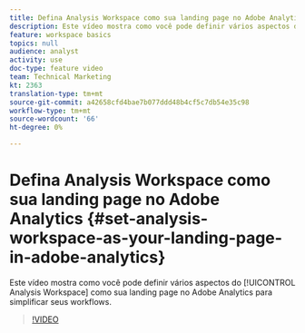 ```yaml
---
title: Defina Analysis Workspace como sua landing page no Adobe Analytics
description: Este vídeo mostra como você pode definir vários aspectos do Analysis Workspace como sua landing page no Adobe Analytics para simplificar seus workflows.
feature: workspace basics
topics: null
audience: analyst
activity: use
doc-type: feature video
team: Technical Marketing
kt: 2363
translation-type: tm+mt
source-git-commit: a42658cfd4bae7b077ddd48b4cf5c7db54e35c98
workflow-type: tm+mt
source-wordcount: '66'
ht-degree: 0%

---
```



# Defina Analysis Workspace como sua landing page no Adobe Analytics {#set-analysis-workspace-as-your-landing-page-in-adobe-analytics}

Este vídeo mostra como você pode definir vários aspectos do [!UICONTROL Analysis Workspace] como sua landing page no Adobe Analytics para simplificar seus workflows.

>[!VIDEO](https://video.tv.adobe.com/v/25459/?quality=12)
